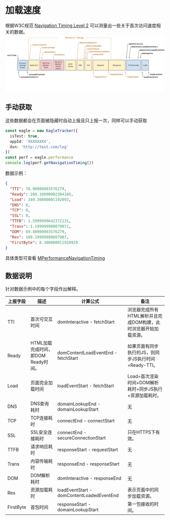 # 加载速度

根据W3C规范 [Navigation Timing Level 2](https://w3c.github.io/navigation-timing/) 可以测量出一些关于首次访问速度相关的数据。
![timestamp-diagram](/images/timestamp-diagram.svg)



## 手动获取
这些数据都会在页面被隐藏时自动上报且只上报一次，同样可以手动获取
```typescript
const eagle = new EagleTracker({
  isTest: true,
  appId: 'XXXXXXXX',
  dsn: 'http://test.com/log'
})
const perf = eagle.performance
console.log(perf.getNavigationTiming())
```
数据示例：
```json
{
  "TTI": 78.90000003576279,
  "Ready": 160.10000002384186,
  "Load": 349.30000001192093,
  "DNS": 0,
  "TCP": 0,
  "SSL": 0,
  "TTFB": 1.5999999642372131,
  "Trans": 1.199999988079071,
  "DOM": 69.40000003576279,
  "Res": 189.19999998807907,
  "FirstByte": 8.300000011920929
}
```
具体类型可查看 [MPerformanceNavigationTiming](/guide/use/type#mperformancenavigationtiming-以技术为中心的性能指标-导航加载数据)

## 数据说明
针对数据示例中的每个字段作出解释。

| 上报字段                | 描述                 | 计算公式  | 备注                          |
| ------------------- | -------------------- | ------ | ----------------------------- |
| TTI               | 首次可交互时间               | domInteractive - fetchStart    | 浏览器完成所有HTML解析并且完成DOM构建，此时浏览器开始加载资源。 |
| Ready             | HTML加载完成时间， 即DOM Ready时间。 | domContentLoadEventEnd - fetchStart  | 如果页面有同步执行的JS，则同步JS执行时间=Ready-TTI。|
| Load             | 页面完全加载时间      | loadEventStart - fetchStart | 	Load=首次渲染时间+DOM解析耗时+同步JS执行+资源加载耗时。 |
| DNS             | DNS查询耗时        | 	domainLookupEnd - domainLookupStart  | 无        |
| TCP             | TCP连接耗时     |connectEnd - connectStart | 无        |
| SSL             | SSL安全连接耗时   | 	connectEnd - secureConnectionStart   | 只在HTTPS下有效。          |
| TTFB             | 请求响应耗时               |responseStart - requestStart  | 无           |
| Trans             | 	内容传输耗时     | responseEnd - responseStart  | 无           |
| DOM             | DOM解析耗时     | domInteractive - responseEnd  |无         |
| Res             | 资源加载耗时    | loadEventStart - domContentLoadedEventEnd | 表示页面中的同步加载资源。        |
| FirstByte             | 首包时间               | responseStart - domainLookupStart  | 第一包接收的时间。 |
